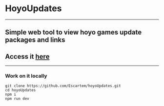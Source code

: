 # HoyoUpdates

---

## Simple web tool to view hoyo games update packages and links
## Access it [here](https://hoyo-updates.vercel.app)

---

### Work on it locally
```
git clone https://github.com/Escartem/hoyoUpdates.git
cd hoyoUpdates
npm i
npm run dev
```
